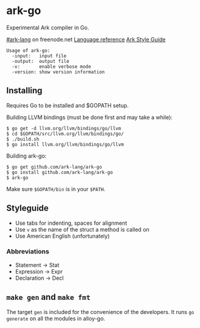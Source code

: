 # ark-go
Experimental Ark compiler in Go.

[#ark-lang](http://webchat.freenode.net/?channels=%23ark-lang) on freenode.net
[Language reference](https://github.com/ark-lang/ark-docs/blob/master/REFERENCE.md)
[Ark Style Guide](https://github.com/ark-lang/ark-docs/blob/master/STYLEGUIDE.md)

	Usage of ark-go:
	  -input:   input file
	  -output:  output file
	  -v:       enable verbose mode
	  -version: show version information

## Installing
Requires Go to be installed and $GOPATH setup.

Building LLVM bindings (must be done first and may take a while):

	$ go get -d llvm.org/llvm/bindings/go/llvm
	$ cd $GOPATH/src/llvm.org/llvm/bindings/go/
	$ ./build.sh
	$ go install llvm.org/llvm/bindings/go/llvm

Building ark-go:

	$ go get github.com/ark-lang/ark-go
	$ go install github.com/ark-lang/ark-go
	$ ark-go

Make sure `$GOPATH/bin` is in your `$PATH`.

## Styleguide
* Use tabs for indenting, spaces for alignment
* Use `v` as the name of the struct a method is called on
* Use American English (unfortunately)

### Abbreviations
* Statement -> Stat
* Expression -> Expr
* Declaration -> Decl

## `make gen` and `make fmt`
The target `gen` is included for the convenience of the developers. It runs `go generate` on all the modules in alloy-go.
